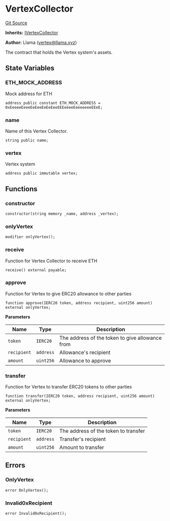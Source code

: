 # VertexCollector
[Git Source](https://github.com/llama-community/vertex-v1/blob/1a5b9d40afe2b86db921cb268a555e6bb0a0a840/src/collector/VertexCollector.sol)

**Inherits:**
[IVertexCollector](/src/collector/IVertexCollector.sol/contract.IVertexCollector.md)

**Author:**
Llama (vertex@llama.xyz)

The contract that holds the Vertex system's assets.


## State Variables
### ETH_MOCK_ADDRESS
Mock address for ETH


```solidity
address public constant ETH_MOCK_ADDRESS = 0xEeeeeEeeeEeEeeEeEeEeeEEEeeeeEeeeeeeeEEeE;
```


### name
Name of this Vertex Collector.


```solidity
string public name;
```


### vertex
Vertex system


```solidity
address public immutable vertex;
```


## Functions
### constructor


```solidity
constructor(string memory _name, address _vertex);
```

### onlyVertex


```solidity
modifier onlyVertex();
```

### receive

Function for Vertex Collector to receive ETH


```solidity
receive() external payable;
```

### approve

Function for Vertex to give ERC20 allowance to other parties


```solidity
function approve(IERC20 token, address recipient, uint256 amount) external onlyVertex;
```
**Parameters**

|Name|Type|Description|
|----|----|-----------|
|`token`|`IERC20`|The address of the token to give allowance from|
|`recipient`|`address`|Allowance's recipient|
|`amount`|`uint256`|Allowance to approve|


### transfer

Function for Vertex to transfer ERC20 tokens to other parties


```solidity
function transfer(IERC20 token, address recipient, uint256 amount) external onlyVertex;
```
**Parameters**

|Name|Type|Description|
|----|----|-----------|
|`token`|`IERC20`|The address of the token to transfer|
|`recipient`|`address`|Transfer's recipient|
|`amount`|`uint256`|Amount to transfer|


## Errors
### OnlyVertex

```solidity
error OnlyVertex();
```

### Invalid0xRecipient

```solidity
error Invalid0xRecipient();
```

